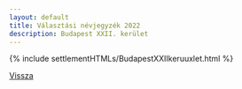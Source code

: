 ```yaml
---
layout: default
title: Választási névjegyzék 2022
description: Budapest XXII. kerület
---
```


{% include settlementHTMLs/BudapestXXIIkeruuxlet.html %}

[Vissza](./)